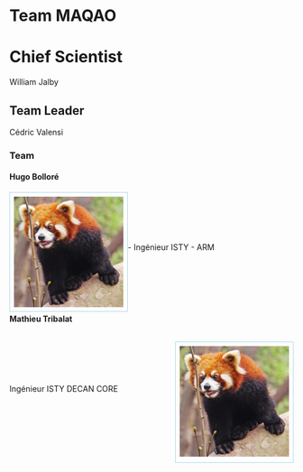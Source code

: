 # Team MAQAO

# Chief Scientist

William Jalby

## Team Leader

Cédric Valensi

### Team

#### Hugo Bolloré

<div>
  <img style="float:left;padding:0.5em;border:1px solid lightblue;" src="panda-roux-small.png" alt="Red panda" title="Cute and like apples!" />
  <p style="line-height:196px;padding=0.5em;">
   - Ingénieur ISTY
   - ARM
  </p>
</div>

#### Mathieu Tribalat

<div>
  <p style="float:right;padding:0.5em;border:1px solid lightblue;">
    <img src="panda-roux-small.png" alt="Red panda" title="Cute but psycho!" />
  </p>
  <p style="line-height:196px;padding=0.5em;">
    Ingénieur ISTY
    DECAN
    CORE
  </p>
</div>
